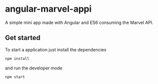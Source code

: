 # angular-marvel-appi

A simple mini app made with Angular and ES6 consuming the Marvel API.

## Get started

To start a application just install the dependencies

```bash
npm install
```

and run the developer mode

```bash
npm start
```
